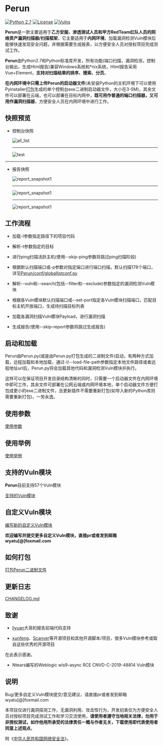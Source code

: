 # Perun
[![Python 2.7](https://img.shields.io/badge/python-2.7-yellow.svg)](https://www.python.org/) [![License](https://img.shields.io/aur/license/yaourt.svg)](https://github.com/WyAtu/Perun/blob/master/LICENSE) [![Vulns](https://img.shields.io/badge/Vulns/20190425-57-red.svg)](https://github.com/WyAtu/Perun/tree/master/vuln) 

**Perun**是一款主要适用于**乙方安服、渗透测试人员和甲方RedTeam红队人员的网络资产漏洞扫描器/扫描框架**，它主要适用于**内网环境**，加载漏洞检测Vuln模块后能够快速发现安全问题，并根据需要生成报表，以方便安全人员对授权项目完成测试工作。

**Perun**由Python2.7和Python标准库开发，所有功能(端口扫描，漏洞检测，控制台输出，生成Html报告)兼容Windows系统和\*nix系统，Html报告采用Vue+Element，**支持对扫描结果的排序、搜索、分页**。

**在内网环境中只需上传Perun的启动器文件**(未安装Python的主机环境下可以使用Pyinstaller[打包](https://github.com/WyAtu/Perun/tree/master/doc/package2exe#%E6%89%93%E5%8C%85perun%E4%BA%8C%E8%BF%9B%E5%88%B6%E6%96%87%E4%BB%B6)生成的单个控制台exe二进制启动器文件，大小在3-5M)，其余文件可以部署在云端，也可以部署在目标内网中，**既可用作普通的端口扫描器，又可用作漏洞扫描器**，方便安全人员在内网环境中进行工作。

## 快照预览

- 控制台快照

  ![all_list](https://github.com/WyAtu/Perun/blob/master/doc/snapshot/all_list.jpg)
  
  ---

  ![test](https://github.com/WyAtu/Perun/blob/master/doc/snapshot/test.jpg)

---

- 报告快照

  ![report_snapshot1](https://github.com/WyAtu/Perun/blob/master/doc/snapshot/report_snapshot1.jpg)
  
  ---

  ![report_snapshot1](https://github.com/WyAtu/Perun/blob/master/doc/snapshot/report_snapshot2.jpg)
  
  ---

  ![report_snapshot1](https://github.com/WyAtu/Perun/blob/master/doc/snapshot/report_snapshot3.jpg)

## 工作流程

- 加载-l参数指定路径下的项目代码

- 解析-t参数指定的目标

- 进行ping扫描活跃主机(使用--skip-ping参数将跳过ping扫描阶段)

- 根据默认扫描端口或-p参数对指定端口进行端口扫描，默认扫描178个端口，详见[Perun/conf/globallistconf.py](https://github.com/WyAtu/Perun/blob/master/conf/globallistconf.py)

- 解析--vuln和--search(包括--filter和--exclude)参数指定的漏洞检测Vuln模块

- 根据各Vuln模块默认扫描端口或--set-port指定各Vuln模块扫描端口，匹配目标主机开放端口，生成待扫描目标列表

- 加载各漏洞扫描Vuln模块Payload，进行漏洞扫描

- 生成报告(使用--skip-report参数将跳过生成报告)

## 启动和加载

Perun由Perun.py(或是由Perun.py打包生成的二进制文件)启动，有两种方式加载，远程加载和本地加载，通过-l/--load-file-path参数指定本地文件路径或者远程地址url后，Perun.py将会加载其他代码和漏洞检测Vuln模块并执行。

这样可以在保证项目开发目录结构清晰的同时，只需要一个启动器文件在内网环境中即可工作，其余文件可部署在公网云端或内网环境本地，单个启动器文件方便打包成更小的exe二进制文件，且更新插件不需要重新打包(如导入新的Python库则需要重新打包)，一劳永逸。

## 使用参数

[使用参数](https://github.com/WyAtu/Perun/blob/master/doc/how2start.md#%E4%BD%BF%E7%94%A8%E5%8F%82%E6%95%B0)

## 使用举例

[使用举例](https://github.com/WyAtu/Perun/blob/master/doc/how2start.md#%E4%BD%BF%E7%94%A8%E4%B8%BE%E4%BE%8B)

## 支持的Vuln模块

**Perun**目前支持57个Vuln模块

[支持的Vuln模块](https://github.com/WyAtu/Perun/blob/master/doc/aboutvuln.md#%E6%94%AF%E6%8C%81%E7%9A%84vuln%E6%A8%A1%E5%9D%97)

## 自定义Vuln模块

[编写新的自定义Vuln模块](https://github.com/WyAtu/Perun/blob/master/doc/aboutvuln.md#%E8%87%AA%E5%AE%9A%E4%B9%89vuln%E6%A8%A1%E5%9D%97)

**欢迎编写并提交更多自定义Vuln模块，直接pr或者发到邮箱wyatu[@]foxmail.com**

## 如何打包

[打包Perun二进制文件](https://github.com/WyAtu/Perun/tree/master/doc/package2exe#%E6%89%93%E5%8C%85perun%E4%BA%8C%E8%BF%9B%E5%88%B6%E6%96%87%E4%BB%B6)

## 更新日志

[CHANGELOG.md](https://github.com/WyAtu/Perun/blob/master/CHANGELOG.md)

## 致谢

- [liyuan](https://github.com/ly1102)大哥的报告前端代码支持

- [xunfeng](https://github.com/ysrc/xunfeng)、[Scanver](https://github.com/ydhcui/Scanver/)等开源项目和其他开源脚本/项目，很多Vuln模块参考或取自这些优秀的开源项目

在此表示感谢。

- Ntears编写的Weblogic wls9-async RCE CNVD-C-2019-48814 Vuln模块

## 说明

Bug/更多自定义Vuln模块提交/意见建议，请直接pr或者发到邮箱wyatu[@]foxmail.com

本项目仅进行漏洞探测工作，无漏洞利用、攻击性行为，开发初衷仅为方便安全人员对授权项目完成测试工作和学习交流使用，**请使用者遵守当地相关法律，勿用于非授权测试，如作他用所承受的法律责任一概与作者无关，下载使用即代表使用者同意上述观点**。

附《[中华人民共和国网络安全法](http://www.npc.gov.cn/npc/xinwen/2016-11/07/content_2001605.htm)》。
